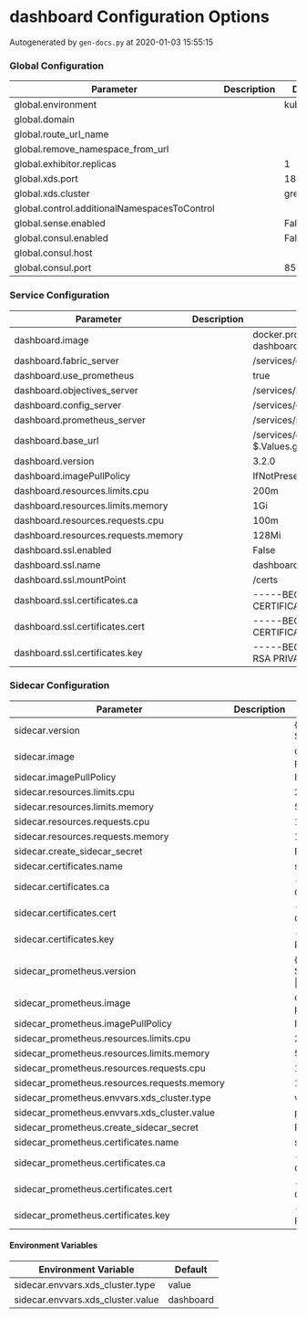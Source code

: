# dashboard Configuration Options

Autogenerated by `gen-docs.py` at 2020-01-03 15:55:15

### Global Configuration

|                 Parameter                  |Description| Default  |
|--------------------------------------------|-----------|----------|
|global.environment                          |           |kubernetes|
|global.domain                               |           |          |
|global.route_url_name                       |           |          |
|global.remove_namespace_from_url            |           |          |
|global.exhibitor.replicas                   |           |         1|
|global.xds.port                             |           |     18000|
|global.xds.cluster                          |           |greymatter|
|global.control.additionalNamespacesToControl|           |          |
|global.sense.enabled                        |           |False     |
|global.consul.enabled                       |           |False     |
|global.consul.host                          |           |          |
|global.consul.port                          |           |      8500|

### Service Configuration

|             Parameter             |Description|                                             Default                                              |
|-----------------------------------|-----------|--------------------------------------------------------------------------------------------------|
|dashboard.image                    |           |docker.production.deciphernow.com/deciphernow/gm-dashboard:{{ $.Values.global.dashboard.version }}|
|dashboard.fabric_server            |           |/services/catalog/latest/                                                                         |
|dashboard.use_prometheus           |           |true                                                                                              |
|dashboard.objectives_server        |           |/services/slo/latest/                                                                             |
|dashboard.config_server            |           |/services/gm-control-api/latest/v1.0                                                              |
|dashboard.prometheus_server        |           |/services/prometheus/latest/api/v1/                                                               |
|dashboard.base_url                 |           |/services/dashboard/{{ $.Values.global.dashboard.version }}/                                      |
|dashboard.version                  |           |3.2.0                                                                                             |
|dashboard.imagePullPolicy          |           |IfNotPresent                                                                                      |
|dashboard.resources.limits.cpu     |           |200m                                                                                              |
|dashboard.resources.limits.memory  |           |1Gi                                                                                               |
|dashboard.resources.requests.cpu   |           |100m                                                                                              |
|dashboard.resources.requests.memory|           |128Mi                                                                                             |
|dashboard.ssl.enabled              |           |False                                                                                             |
|dashboard.ssl.name                 |           |dashboard-certs                                                                                   |
|dashboard.ssl.mountPoint           |           |/certs                                                                                            |
|dashboard.ssl.certificates.ca      |           |-----BEGIN CERTIFICATE----- ... -----END CERTIFICATE-----                                         |
|dashboard.ssl.certificates.cert    |           |-----BEGIN CERTIFICATE----- ... -----END CERTIFICATE-----                                         |
|dashboard.ssl.certificates.key     |           |-----BEGIN RSA PRIVATE KEY----- ... -----END RSA PRIVATE KEY-----                                 |

### Sidecar Configuration

|                 Parameter                  |Description|                                               Default                                                |
|--------------------------------------------|-----------|------------------------------------------------------------------------------------------------------|
|sidecar.version                             |           |{{- $.Values.global.dashboard.sidecar.version \| default $.Values.global.sidecar.version }}            |
|sidecar.image                               |           |docker.production.deciphernow.com/deciphernow/gm-proxy:{{ tpl $.Values.sidecar.version $ }}           |
|sidecar.imagePullPolicy                     |           |IfNotPresent                                                                                          |
|sidecar.resources.limits.cpu                |           |200m                                                                                                  |
|sidecar.resources.limits.memory             |           |512Mi                                                                                                 |
|sidecar.resources.requests.cpu              |           |100m                                                                                                  |
|sidecar.resources.requests.memory           |           |128Mi                                                                                                 |
|sidecar.create_sidecar_secret               |           |False                                                                                                 |
|sidecar.certificates.name                   |           |sidecar                                                                                               |
|sidecar.certificates.ca                     |           |-----BEGIN CERTIFICATE----- ... -----END CERTIFICATE-----                                             |
|sidecar.certificates.cert                   |           |-----BEGIN CERTIFICATE----- ... -----END CERTIFICATE-----                                             |
|sidecar.certificates.key                    |           |-----BEGIN RSA PRIVATE KEY----- ... -----END RSA PRIVATE KEY-----                                     |
|sidecar_prometheus.version                  |           |{{- $.Values.global.dashboard.prometheus_sidecar.version \| default $.Values.global.sidecar.version }} |
|sidecar_prometheus.image                    |           |docker.production.deciphernow.com/deciphernow/gm-proxy:{{ tpl $.Values.sidecar_prometheus.version $ }}|
|sidecar_prometheus.imagePullPolicy          |           |IfNotPresent                                                                                          |
|sidecar_prometheus.resources.limits.cpu     |           |200m                                                                                                  |
|sidecar_prometheus.resources.limits.memory  |           |512Mi                                                                                                 |
|sidecar_prometheus.resources.requests.cpu   |           |100m                                                                                                  |
|sidecar_prometheus.resources.requests.memory|           |128Mi                                                                                                 |
|sidecar_prometheus.envvars.xds_cluster.type |           |value                                                                                                 |
|sidecar_prometheus.envvars.xds_cluster.value|           |prometheus                                                                                            |
|sidecar_prometheus.create_sidecar_secret    |           |False                                                                                                 |
|sidecar_prometheus.certificates.name        |           |sidecar                                                                                               |
|sidecar_prometheus.certificates.ca          |           |-----BEGIN CERTIFICATE----- ... -----END CERTIFICATE-----                                             |
|sidecar_prometheus.certificates.cert        |           |-----BEGIN CERTIFICATE----- ... -----END CERTIFICATE-----                                             |
|sidecar_prometheus.certificates.key         |           |-----BEGIN RSA PRIVATE KEY----- ... -----END RSA PRIVATE KEY-----                                     |

#### Environment Variables

|      Environment Variable       | Default |
|---------------------------------|---------|
|sidecar.envvars.xds_cluster.type |value    |
|sidecar.envvars.xds_cluster.value|dashboard|

